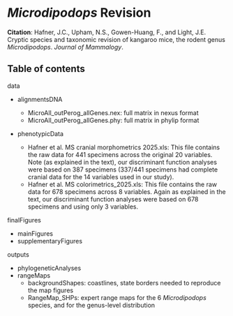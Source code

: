 # _Microdipodops_ Revision

**Citation**: Hafner, J.C., Upham, N.S., Gowen-Huang, F., and Light, J.E. Cryptic species and taxonomic revision of kangaroo mice, the rodent genus _Microdipodops_. _Journal of Mammalogy_.


## Table of contents
data
- alignmentsDNA
	- MicroAll_outPerog_allGenes.nex: full matrix in nexus format
	- MicroAll_outPerog_allGenes.phy: full matrix in phylip format

- phenotypicData
	- Hafner et al. MS cranial morphometrics 2025.xls:  This file contains the raw data for 441 specimens across the original 20 variables.  Note (as explained in the text), our discriminant function analyses were based on 387 specimens (337/441 specimens had complete cranial data for the 14 variables used in our study).  
	- Hafner et al. MS colorimetrics_2025.xls:  This file contains the raw data for 678 specimens across 8 variables.  Again as explained in the text, our discriminant function analyses were based on 678 specimens and using only 3 variables.  

finalFigures
- mainFigures
- supplementaryFigures

outputs
- phylogeneticAnalyses
- rangeMaps
	- backgroundShapes: coastlines, state borders needed to reproduce the map figures
	- RangeMap_SHPs: expert range maps for the 6 _Microdipodops_ species, and for the genus-level distribution
